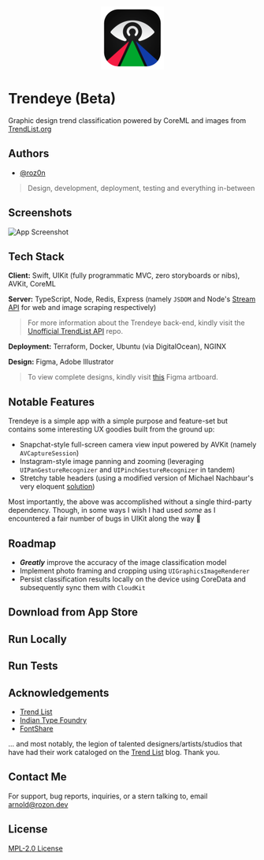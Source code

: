 <p align="center" width="100%">
    <img width="128px" height="128px" src="./README-Icon.png"> 
</p>

# Trendeye (Beta)

Graphic design trend classification powered by CoreML and images from [TrendList.org](https://www.trendlist.org)

## Authors

- [@roz0n](https://www.linkedin.com/in/rozon)

> Design, development, deployment, testing and everything in-between

## Screenshots

![App Screenshot](https://via.placeholder.com/468x300?text=App+Screenshot+Here)

## Tech Stack

**Client:** Swift, UIKit (fully programmatic MVC, zero storyboards or nibs), AVKit, CoreML

**Server:** TypeScript, Node, Redis, Express (namely `JSDOM` and Node's [Stream API](https://nodejs.org/api/stream.html#stream_stream) for web and image scraping respectively)

> For more information about the Trendeye back-end, kindly visit the [Unofficial TrendList API](https://github.com/roz0n/trendlist-api) repo.

**Deployment:** Terraform, Docker, Ubuntu (via DigitalOcean), NGINX

**Design:** Figma, Adobe Illustrator

> To view complete designs, kindly visit [this](https://www.figma.com/file/yb2EerWCmNrCjhuYVYR150/TRENDEYE-iOS-App?node-id=321%3A582) Figma artboard.

## Notable Features

Trendeye is a simple app with a simple purpose and feature-set but contains some interesting UX goodies built from the ground up:

- Snapchat-style full-screen camera view input powered by AVKit (namely `AVCaptureSession`)
- Instagram-style image panning and zooming (leveraging `UIPanGestureRecognizer` and `UIPinchGestureRecognizer` in tandem)
- Stretchy table headers (using a modified version of Michael Nachbaur's very eloquent [solution](https://nachbaur.com/2020/05/06/stretchable-tableview-header/))

Most importantly, the above was accomplished without a single third-party dependency. Though, in some ways I wish I had used _some_ as I encountered a fair number of bugs in UIKit along the way 🌝

## Roadmap

- **_Greatly_** improve the accuracy of the image classification model
- Implement photo framing and cropping using `UIGraphicsImageRenderer`
- Persist classification results locally on the device using CoreData and subsequently sync them with `CloudKit`

## Download from App Store

## Run Locally

## Run Tests

## Acknowledgements

- [Trend List](https://www.trendlist.org/)
- [Indian Type Foundry](https://www.indiantypefoundry.com/)
- [FontShare](https://www.fontshare.com/)

... and most notably, the legion of talented designers/artists/studios that have had their work cataloged on the [Trend List](https://www.trendlist.org) blog. Thank you.

## Contact Me

For support, bug reports, inquiries, or a stern talking to, email arnold@rozon.dev

## License

[MPL-2.0 License](https://choosealicense.com/licenses/mpl-2.0/)
